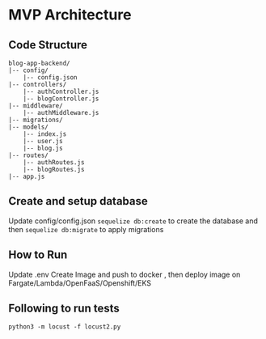 # MVP Architecture

## Code Structure
```
blog-app-backend/
|-- config/
    |-- config.json
|-- controllers/
    |-- authController.js
    |-- blogController.js
|-- middleware/
    |-- authMiddleware.js
|-- migrations/
|-- models/
    |-- index.js
    |-- user.js
    |-- blog.js
|-- routes/
    |-- authRoutes.js
    |-- blogRoutes.js
|-- app.js
```


## Create and setup database 
Update config/config.json
```sequelize db:create```
to create the database and then 
```sequelize db:migrate```
to apply migrations

## How to Run
Update .env
Create Image and push to docker , then deploy image on Fargate/Lambda/OpenFaaS/Openshift/EKS

## Following to run tests
```python3 -m locust -f locust2.py```